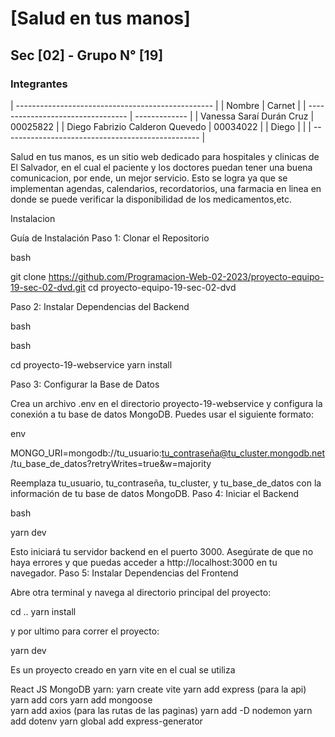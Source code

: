 # [Salud en tus manos]


## Sec [02] - Grupo N° [19]

### Integrantes

| ------------------------------------------------- |
| Nombre                            | Carnet        |
| --------------------------------- | ------------- |
| Vanessa Saraí Durán Cruz          | 00025822      |
| Diego Fabrizio Calderon Quevedo   | 00034022      |
| Diego                             |               |
| ------------------------------------------------- |


Salud en tus manos, es un sitio web dedicado para hospitales y clinicas de El Salvador, en el cual el paciente y 
los doctores puedan tener una buena comunicacion, por ende, un mejor servicio. Esto se logra ya que se implementan 
agendas, calendarios, recordatorios, una farmacia en linea en donde se puede verificar la disponibilidad de los medicamentos,etc.


Instalacion

Guía de Instalación
Paso 1: Clonar el Repositorio

bash

git clone https://github.com/Programacion-Web-02-2023/proyecto-equipo-19-sec-02-dvd.git
cd proyecto-equipo-19-sec-02-dvd

Paso 2: Instalar Dependencias del Backend

bash


bash

cd proyecto-19-webservice
yarn install

Paso 3: Configurar la Base de Datos

Crea un archivo .env en el directorio proyecto-19-webservice y configura la conexión a tu base de datos MongoDB. Puedes usar el siguiente formato:

env

MONGO_URI=mongodb://tu_usuario:tu_contraseña@tu_cluster.mongodb.net/tu_base_de_datos?retryWrites=true&w=majority

Reemplaza tu_usuario, tu_contraseña, tu_cluster, y tu_base_de_datos con la información de tu base de datos MongoDB.
Paso 4: Iniciar el Backend


bash

yarn dev

Esto iniciará tu servidor backend en el puerto 3000. Asegúrate de que no haya errores y que puedas acceder a http://localhost:3000 en tu navegador.
Paso 5: Instalar Dependencias del Frontend

Abre otra terminal y navega al directorio principal del proyecto:

cd ..
yarn install

y por ultimo para correr el proyecto:

yarn dev




Es un proyecto creado en yarn vite en el cual se utiliza

React JS
MongoDB
yarn: yarn create vite
      yarn add express (para la api)
      yarn add cors
      yarn add mongoose    
      yarn add axios (para las rutas de las paginas)
      yarn add -D nodemon
      yarn add dotenv
      yarn global add express-generator




